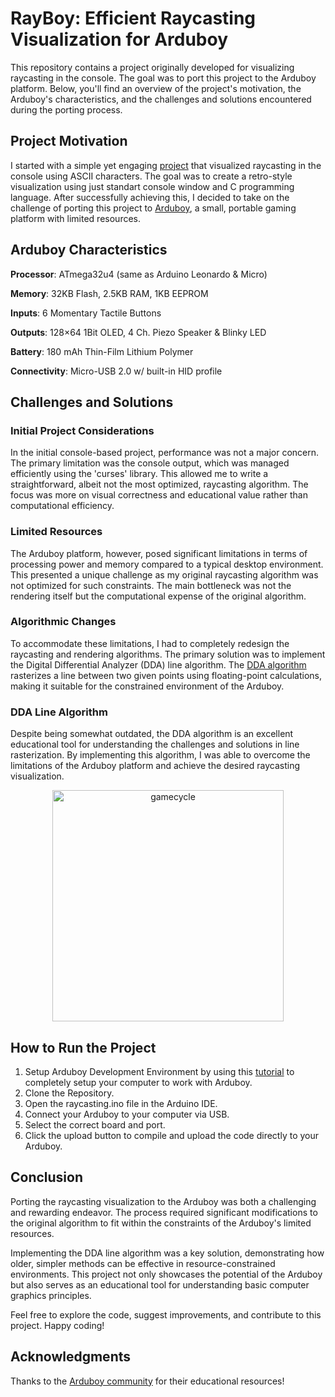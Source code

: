 # RayBoy: Efficient Raycasting Visualization for Arduboy

This repository contains a project originally developed for visualizing raycasting in the console. The goal was to port this project to the Arduboy platform. Below, you'll find an overview of the project's motivation, the Arduboy's characteristics, and the challenges and solutions encountered during the porting process.

## Project Motivation
I started with a simple yet engaging [project](https://github.com/admtrv/RayCasting) that visualized raycasting in the console using ASCII characters. The goal was to create a retro-style visualization using just standart console window and C programming language. After successfully achieving this, I decided to take on the challenge of porting this project to [Arduboy](https://www.arduboy.com/), a small, portable gaming platform with limited resources.

## Arduboy Characteristics
**Processor**: ATmega32u4 (same as Arduino Leonardo & Micro)

**Memory**: 32KB Flash, 2.5KB RAM, 1KB EEPROM

**Inputs**: 6 Momentary Tactile Buttons

**Outputs**: 128×64 1Bit OLED, 4 Ch. Piezo Speaker & Blinky LED

**Battery**: 180 mAh Thin-Film Lithium Polymer

**Connectivity**: Micro-USB 2.0 w/ built-in HID profile

## Challenges and Solutions
### Initial Project Considerations
In the initial console-based project, performance was not a major concern. The primary limitation was the console output, which was managed efficiently using the 'curses' library. This allowed me to write a straightforward, albeit not the most optimized, raycasting algorithm. The focus was more on visual correctness and educational value rather than computational efficiency.

### Limited Resources
The Arduboy platform, however, posed significant limitations in terms of processing power and memory compared to a typical desktop environment. This presented a unique challenge as my original raycasting algorithm was not optimized for such constraints. The main bottleneck was not the rendering itself but the computational expense of the original algorithm.

### Algorithmic Changes
To accommodate these limitations, I had to completely redesign the raycasting and rendering algorithms. The primary solution was to implement the Digital Differential Analyzer (DDA) line algorithm. The [DDA algorithm](https://www.geeksforgeeks.org/dda-line-generation-algorithm-computer-graphics/) rasterizes a line between two given points using floating-point calculations, making it suitable for the constrained environment of the Arduboy.

### DDA Line Algorithm
Despite being somewhat outdated, the DDA algorithm is an excellent educational tool for understanding the challenges and solutions in line rasterization. By implementing this algorithm, I was able to overcome the limitations of the Arduboy platform and achieve the desired raycasting visualization.

<p align="center">
  <img src="images/game.gif" alt="gamecycle" width="370" />
</p>

## How to Run the Project
1. Setup Arduboy Development Environment by using this [tutorial](https://community.arduboy.com/t/make-your-own-arduboy-game-part-1-setting-up-your-computer/7924) to completely setup your computer to work with Arduboy.
2. Clone the Repository.
3. Open the raycasting.ino file in the Arduino IDE.
4. Connect your Arduboy to your computer via USB.
5. Select the correct board and port.
6. Click the upload button to compile and upload the code directly to your Arduboy.

## Conclusion
Porting the raycasting visualization to the Arduboy was both a challenging and rewarding endeavor. The process required significant modifications to the original algorithm to fit within the constraints of the Arduboy's limited resources. 

Implementing the DDA line algorithm was a key solution, demonstrating how older, simpler methods can be effective in resource-constrained environments. This project not only showcases the potential of the Arduboy but also serves as an educational tool for understanding basic computer graphics principles.

Feel free to explore the code, suggest improvements, and contribute to this project. Happy coding!

## Acknowledgments
Thanks to the [Arduboy community](https://community.arduboy.com/) for their educational resources!
